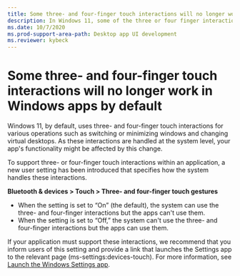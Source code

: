 ```yaml
---
title: Some three- and four-finger touch interactions will no longer work in Windows apps by default
description: In Windows 11, some of the three or four finger interactions are no longer consumable by applications.
ms.date: 10/7/2020
ms.prod-support-area-path: Desktop app UI development
ms.reviewer: kybeck
---
```

# Some three- and four-finger touch interactions will no longer work in Windows apps by default

Windows 11, by default, uses three- and four-finger touch interactions for various operations such as switching or minimizing windows and changing virtual desktops. As these interactions are handled at the system level, your app's functionality might be affected by this change.

To support three- or four-finger touch interactions within an application, a new user setting has been introduced that specifies how the system handles these interactions.  

**Bluetooth & devices > Touch > Three- and four-finger touch gestures**

- When the setting is set to “On” (the default), the system can use the three- and four-finger interactions but the apps can't use them.
- When the setting is set to “Off,” the system can't use the three- and four-finger interactions but the apps can use them.

If your application must support these interactions, we recommend that you inform users of this setting and provide a link that launches the Settings app to the relevant page (ms-settings:devices-touch). For more information, see [Launch the Windows Settings app](/windows/uwp/launch-resume/launch-settings-app).
